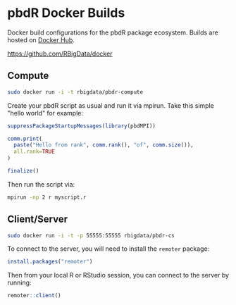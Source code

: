 # pbdR Docker Builds

Docker build configurations for the pbdR package ecosystem.  Builds are hosted on [Docker  Hub](https://hub.docker.com/u/rbigdata/).


https://github.com/RBigData/docker



## Compute

```bash
sudo docker run -i -t rbigdata/pbdr-compute
```


Create your pbdR script as usual and run it via mpirun. Take this simple "hello world" for example:

```r
suppressPackageStartupMessages(library(pbdMPI))

comm.print(
  paste("Hello from rank", comm.rank(), "of", comm.size()),
  all.rank=TRUE
)

finalize()
```

Then run the script via:

```bash
mpirun -np 2 r myscript.r
```


## Client/Server

```bash
sudo docker run -i -t -p 55555:55555 rbigdata/pbdr-cs
```

To connect to the server, you will need to install the `remoter` package:

```r
install.packages("remoter")
```

Then from your local R or RStudio session, you can connect to the server by running:

```r
remoter::client()
```
